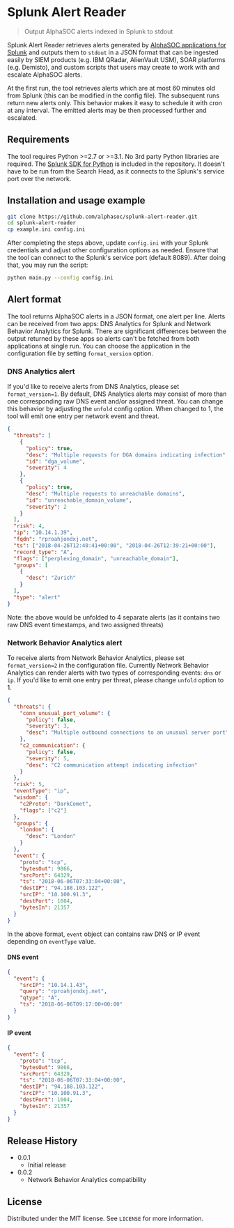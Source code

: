 # Splunk Alert Reader

> Output AlphaSOC alerts indexed in Splunk to stdout

Splunk Alert Reader retrieves alerts generated by [AlphaSOC applications for Splunk](https://splunkbase.splunk.com/apps/#/search/alphasoc/) and outputs them to `stdout` in a JSON format that can be ingested easily by SIEM products (e.g. IBM QRadar, AlienVault USM), SOAR platforms (e.g. Demisto), and custom scripts that users may create to work with and escalate AlphaSOC alerts.

At the first run, the tool retrieves alerts which are at most 60 minutes old from Splunk (this can be modified in the config file). The subsequent runs return new alerts only. This behavior makes it easy to schedule it with cron at any interval. The emitted alerts may be then processed further and escalated.

## Requirements

The tool requires Python >=2.7 or >=3.1. No 3rd party Python libraries are required. The [Splunk SDK for Python](http://dev.splunk.com/python) is included in the repository. It doesn't have to be run from the Search Head, as it connects to the Splunk's service port over the network.

## Installation and usage example

```sh
git clone https://github.com/alphasoc/splunk-alert-reader.git
cd splunk-alert-reader
cp example.ini config.ini
```

After completing the steps above, update `config.ini` with your Splunk credentials and adjust other configuration options as needed. Ensure that the tool can connect to the Splunk's service port (default 8089). After doing that, you may run the script:

```sh
python main.py --config config.ini
```

## Alert format

The tool returns AlphaSOC alerts in a JSON format, one alert per line. Alerts can be received from two apps: DNS Analytics for Splunk and Network Behavior Analytics for Splunk. There are significant differences between the output returned by these apps so alerts can't be fetched from both applications at single run. You can choose the application in the configuration file by setting `format_version` option. 

### DNS Analytics alert

If you'd like to receive alerts from DNS Analytics, please set `format_version=1`. By default, DNS Analytics alerts may consist of more than one corresponding raw DNS event and/or assigned threat. You can change this behavior by adjusting the `unfold` config option. When changed to 1, the tool will emit one entry per network event and threat.

```json
{
  "threats": [
    {
      "policy": true,
      "desc": "Multiple requests for DGA domains indicating infection",
      "id": "dga_volume",
      "severity": 4
    },
    {
      "policy": true,
      "desc": "Multiple requests to unreachable domains",
      "id": "unreachable_domain_volume",
      "severity": 2
    }
  ],
  "risk": 4,
  "ip": "10.14.1.39",
  "fqdn": "rproahjondxj.net",
  "ts": ["2018-04-26T12:40:41+00:00", "2018-04-26T12:39:21+00:00"],
  "record_type": "A",
  "flags": ["perplexing_domain", "unreachable_domain"],
  "groups": [
    {
      "desc": "Zurich"
    }
  ],
  "type": "alert"
}
```

Note: the above would be unfolded to 4 separate alerts (as it contains two raw DNS event timestamps, and two assigned threats)

### Network Behavior Analytics alert

To receive alerts from Network Behavior Analytics, please set `format_version=2` in the configuration file. Currently Network Behavior Analytics can render alerts with two types of corresponding events: `dns` or `ip`. If you'd like to emit one entry per threat, please change `unfold` option to 1.

```json
{
  "threats": {
    "conn_unusual_port_volume": {
      "policy": false,
      "severity": 3,
      "desc": "Multiple outbound connections to an unusual server port"
    },
    "c2_communication": {
      "policy": false,
      "severity": 5,
      "desc": "C2 communication attempt indicating infection"
    }
  },
  "risk": 5,
  "eventType": "ip",
  "wisdom": {
    "c2Proto": "DarkComet",
    "flags": ["c2"]
  },
  "groups": {
    "london": {
      "desc": "London"
    }
  },
  "event": {
    "proto": "tcp",
    "bytesOut": 9866,
    "srcPort": 64329,
    "ts": "2018-06-06T07:33:04+00:00",
    "destIP": "94.188.103.122",
    "srcIP": "10.100.91.3",
    "destPort": 1604,
    "bytesIn": 21357
  }
}
```

In the above format, `event` object can contains raw DNS or IP event depending on `eventType` value. 

#### DNS event

```json
{
  "event": {
    "srcIP": "10.14.1.43",
    "query": "rproahjondxj.net",
    "qtype": "A",
    "ts": "2018-06-06T09:17:00+00:00"
  }
}
```

#### IP event

```json
{
  "event": {
    "proto": "tcp",
    "bytesOut": 9866,
    "srcPort": 64329,
    "ts": "2018-06-06T07:33:04+00:00",
    "destIP": "94.188.103.122",
    "srcIP": "10.100.91.3",
    "destPort": 1604,
    "bytesIn": 21357
  }
}
```

## Release History

* 0.0.1
  * Initial release
* 0.0.2
  * Network Behavior Analytics compatibility

## License

Distributed under the MIT license. See `LICENSE` for more information.
